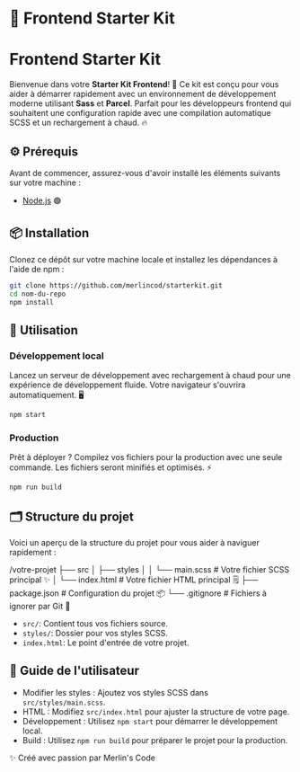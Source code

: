 # 🎨 Frontend Starter Kit

# Frontend Starter Kit

Bienvenue dans votre **Starter Kit Frontend**! 🚀 Ce kit est conçu pour vous aider à démarrer rapidement avec un environnement de développement moderne utilisant **Sass** et **Parcel**. Parfait pour les développeurs frontend qui souhaitent une configuration rapide avec une compilation automatique SCSS et un rechargement à chaud. 🔥

## ⚙️ Prérequis

Avant de commencer, assurez-vous d'avoir installé les éléments suivants sur votre machine :

- [Node.js](https://nodejs.org/) 🟢

## 📦 Installation

Clonez ce dépôt sur votre machine locale et installez les dépendances à l'aide de npm :

```bash
git clone https://github.com/merlincod/starterkit.git
cd nom-du-repo
npm install
```

## 🚀 Utilisation

### Développement local

Lancez un serveur de développement avec rechargement à chaud pour une expérience de développement fluide. Votre navigateur s'ouvrira automatiquement. 🖥️

```bash
npm start
```

### Production

Prêt à déployer ? Compilez vos fichiers pour la production avec une seule commande. Les fichiers seront minifiés et optimisés. ⚡

```bash
npm run build
```

## 🗂️ Structure du projet

Voici un aperçu de la structure du projet pour vous aider à naviguer rapidement :

/votre-projet
├── src
│   ├── styles
│   │   └── main.scss   # Votre fichier SCSS principal ✨
│   └── index.html      # Votre fichier HTML principal 🗒️
├── package.json        # Configuration du projet 📦
└── .gitignore          # Fichiers à ignorer par Git 🙈

- `src/`: Contient tous vos fichiers source.
- `styles/`: Dossier pour vos styles SCSS.
- `index.html`: Le point d'entrée de votre projet.

## 📖 Guide de l'utilisateur

- Modifier les styles : Ajoutez vos styles SCSS dans `src/styles/main.scss`.
- HTML : Modifiez `src/index.html` pour ajuster la structure de votre page.
- Développement : Utilisez `npm start` pour démarrer le développement local.
- Build : Utilisez `npm run build` pour préparer le projet pour la production.

✨ Créé avec passion par Merlin's Code
